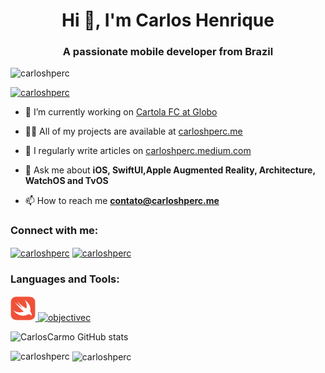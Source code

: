 <h1 align="center">Hi 👋, I'm Carlos Henrique</h1>
<h3 align="center">A passionate mobile developer from Brazil</h3>

<p align="left"> <img src="https://komarev.com/ghpvc/?username=carloshperc&label=Profile%20views&color=0e75b6&style=flat" alt="carloshperc" /> </p>

<p align="left"> <a href="https://twitter.com/carloshperc" target="blank"><img src="https://img.shields.io/twitter/follow/carloshperc?logo=twitter&style=for-the-badge" alt="carloshperc" /></a> </p>

- 🔭 I’m currently working on [Cartola FC at Globo](https://apps.apple.com/br/app/cartola-fc-oficial/id1129547202)

- 👨‍💻 All of my projects are available at [carloshperc.me](carloshperc.me)

- 📝 I regularly write articles on [carloshperc.medium.com](carloshperc.medium.com)

- 💬 Ask me about **iOS, SwiftUI,Apple Augmented Reality, Architecture, WatchOS and TvOS**

- 📫 How to reach me **contato@carloshperc.me**

<h3 align="left">Connect with me:</h3>
<p align="left">
<a href="https://twitter.com/carloshperc" target="blank"><img align="center" src="https://cdn.jsdelivr.net/npm/simple-icons@3.0.1/icons/twitter.svg" alt="carloshperc" height="30" width="40" /></a>
<a href="https://linkedin.com/in/carloshperc" target="blank"><img align="center" src="https://cdn.jsdelivr.net/npm/simple-icons@3.0.1/icons/linkedin.svg" alt="carloshperc" height="30" width="40" /></a>
</p>

<h3 align="left">Languages and Tools:</h3>
<p aligh="left">
 <a href="https://developer.apple.com/swift/" target="_blank"> <img src="https://raw.githubusercontent.com/devicons/devicon/master/icons/swift/swift-original.svg" alt="swift" width="40" height="40"/> </a> <a href="https://developer.apple.com/library/archive/documentation/Cocoa/Conceptual/ProgrammingWithObjectiveC/Introduction/Introduction.html" target="_blank"> <img src="https://www.vectorlogo.zone/logos/apple_objectivec/apple_objectivec-icon.svg" alt="objectivec" width="40" height="40"/> </a>
</p>


![CarlosCarmo GitHub stats](https://github-readme-stats.vercel.app/api?username=carloshpdoc&count_private=true)


<p><img align="left" src="https://github-readme-stats.vercel.app/api/top-langs?username=carloshperc&show_icons=true&locale=en&layout=compact" alt="carloshperc" /></p>

<p>&nbsp;<img align="center" src="https://github-readme-stats.vercel.app/api?username=carloshperc&show_icons=true&locale=en" alt="carloshperc" /></p>
